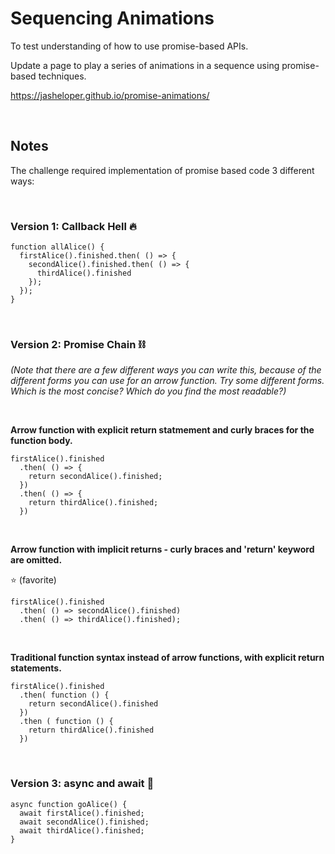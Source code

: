 # Sequencing Animations

To test understanding of how to use promise-based APIs.

Update a page to play a series of animations in a sequence using promise-based techniques.

https://jasheloper.github.io/promise-animations/

<br>

## Notes

The challenge required implementation of promise based code 3 different ways:

<br>

### Version 1: Callback Hell 🔥

```
function allAlice() {
  firstAlice().finished.then( () => {
    secondAlice().finished.then( () => {
      thirdAlice().finished
    });
  });
}
```

<br>

### Version 2: Promise Chain ⛓️

*(Note that there are a few different ways you can write this, because of the different forms you can use for an arrow function. Try some different forms. Which is the most concise? Which do you find the most readable?)*

<br>

**Arrow function with explicit return statmement and curly braces for the function body.**
```
firstAlice().finished
  .then( () => {
    return secondAlice().finished;
  })
  .then( () => {
    return thirdAlice().finished;
  })
```

<br>

**Arrow function with implicit returns - curly braces and 'return' keyword are omitted.**

⭐️ (favorite)

```
firstAlice().finished 
  .then( () => secondAlice().finished)
  .then( () => thirdAlice().finished);
```

<br>

**Traditional function syntax instead of arrow functions, with explicit return statements.**

```
firstAlice().finished
  .then( function () {
    return secondAlice().finished
  })
  .then ( function () {
    return thirdAlice().finished
  })
```


<br>

### Version 3: async and await 🛑

```
async function goAlice() {
  await firstAlice().finished;
  await secondAlice().finished;
  await thirdAlice().finished;
}
```